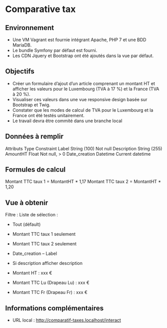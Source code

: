 Comparative tax
=================

## Environnement
-	Une VM Vagrant est fournie intégrant Apache, PHP 7 et une BDD MariaDB.
-	Le bundle Symfony par défaut est fourni.
-	Les CDN Jquery et Bootstrap ont été ajoutés dans la vue par défaut.

## Objectifs
-	Créer un formulaire d’ajout d’un article comprenant un montant HT et afficher les valeurs pour le Luxembourg (TVA à 17 %) et la France (TVA à 20 %).
-	Visualiser ces valeurs dans une vue responsive design basée sur Bootstrap et Twig.
-	Constater que les modes de calcul de TVA pour le Luxembourg et la France ont été testés unitairement.
-	Le travail devra être commité dans une branche local

## Données à remplir
Attributs       Type            Constraint
Label           String (100)    Not null
Description     String (255)
AmountHT        Float           Not null, > 0
Date_creation   Datetime        Current datetime

## Formules de calcul
Montant TTC taux 1 = MontantHT * 1,17
Montant TTC taux 2 = MontantHT * 1,20

## Vue à obtenir
Filtre : 
Liste de sélection : 
-	Tout (défault)
-	Montant TTC taux 1 seulement 
-	Montant TTC taux 2 seulement 

- Date_creation – Label
- Si description afficher description
- Montant HT : xxx €
- Montant TTC Lu (Drapeau Lu) :  xxx € 	
- Montant TTC Fr (Drapeau Fr) :  xxx €	

## Informations complémentaires
-	URL local : http://comparatif-taxes.localhost/interact
